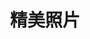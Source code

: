 ---
category: [picture] #Category ID.
hue: var(--c-themeHueRed) #Category hue. See note [1].
title: 精美照片 #Category title.
description: 
---